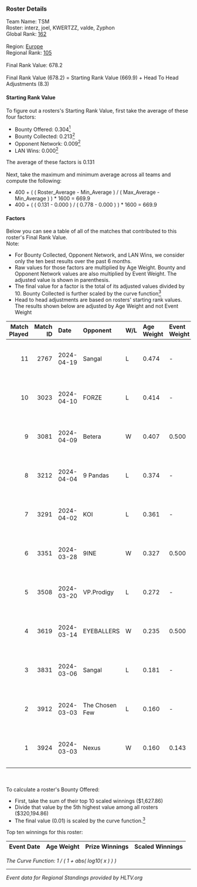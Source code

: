 ### Roster Details<br />
Team Name: TSM<br />
Roster: interz, joel, KWERTZZ, valde, Zyphon<br />
Global Rank: [162](../standings_global.md)<br />
<br />
Region: [Europe]( ../standings_europe.md)<br />
Regional Rank: [105]( ../standings_europe.md)<br />
<br />
Final Rank Value:  678.2<br />
<br />
Final Rank Value (678.2) = Starting Rank Value (669.9) + Head To Head Adjustments (8.3)<br />

#### Starting Rank Value<br />
To figure out a rosters's Starting Rank Value, first take the average of these four factors:<br />
- Bounty Offered: 0.304[<sup>1</sup>](#table2)
- Bounty Collected: 0.213[<sup>2</sup>](#table1)
- Opponent Network: 0.009[<sup>2</sup>](#table1)
- LAN Wins: 0.000[<sup>2</sup>](#table1)

The average of these factors is 0.131<br />
<br />
Next, take the maximum and minimum average across all teams and compute the following:<br />
- 400 + ( ( Roster_Average - Min_Average ) / ( Max_Average - Min_Average ) ) * 1600 = 669.9
- 400 + ( ( 0.131 - 0.000 ) / ( 0.778 - 0.000 ) ) * 1600 = 669.9


#### Factors<br />
Below you can see a table of all of the matches that contributed to this roster's Final Rank Value.<br />
Note:<br />

- For Bounty Collected, Opponent Network, and LAN Wins, we consider only the ten best results over the past 6 months.
- Raw values for those factors are multiplied by Age Weight. Bounty and Opponent Network values are also multiplied by Event Weight. The adjusted value is shown in parenthesis.
- The final value for a factor is the total of its adjusted values divided by 10. Bounty Collected is further scaled by the curve function[<sup>3</sup>](#curveFunction)
- Head to head adjustments are based on rosters' starting rank values. The results shown below are adjusted by Age Weight and not Event Weight
<span id="table1"></span><br />


| Match Played | Match ID | Date       | Opponent       | W/L | Age Weight | Event Weight | Bounty Collected | Opponent Network | LAN Wins  | H2H Adj. | Roster                               |
| -: | -: | :- | :- | :- | :- | :- | :- | :- | :- | -: | :- |
|           11 |     2767 | 2024-04-19 | Sangal         | L   | 0.474      | -            | -                | -                | -         |    -1.03 | interz, joel, KWERTZZ, valde, Zyphon |
|           10 |     3023 | 2024-04-10 | FORZE          | L   | 0.414      | -            | -                | -                | -         |    -2.56 | joel, KWERTZZ, MoDo, valde, Zyphon   |
|            9 |     3081 | 2024-04-09 | Betera         | W   | 0.407      | 0.500        | 0.005 (0.001)    | 0.036 (0.007)    | 0 (0.000) |     7.01 | joel, KWERTZZ, MoDo, valde, Zyphon   |
|            8 |     3212 | 2024-04-04 | 9 Pandas       | L   | 0.374      | -            | -                | -                | -         |    -1.52 | joel, KWERTZZ, poizon, valde, Zyphon |
|            7 |     3291 | 2024-04-02 | KOI            | L   | 0.361      | -            | -                | -                | -         |    -1.13 | joel, KWERTZZ, poizon, valde, Zyphon |
|            6 |     3351 | 2024-03-28 | 9INE           | W   | 0.327      | 0.500        | 0.000 (0.000)    | 0.064 (0.010)    | 0 (0.000) |     3.16 | joel, KWERTZZ, poizon, valde, Zyphon |
|            5 |     3508 | 2024-03-20 | VP.Prodigy     | L   | 0.272      | -            | -                | -                | -         |    -2.18 | joel, KWERTZZ, poizon, valde, Zyphon |
|            4 |     3619 | 2024-03-14 | EYEBALLERS     | W   | 0.235      | 0.500        | 0.005 (0.001)    | 0.488 (0.057)    | 0 (0.000) |     5.80 | interz, joel, MoDo, valde, Zyphon    |
|            3 |     3831 | 2024-03-06 | Sangal         | L   | 0.181      | -            | -                | -                | -         |    -0.35 | interz, JACKZ, joel, poizon, valde   |
|            2 |     3912 | 2024-03-03 | The Chosen Few | L   | 0.160      | -            | -                | -                | -         |    -2.54 | joel, KWERTZZ, poizon, valde, Zyphon |
|            1 |     3924 | 2024-03-03 | Nexus          | W   | 0.160      | 0.143        | 0.014 (0.000)    | 0.447 (0.010)    | 0 (0.000) |     3.63 | joel, KWERTZZ, poizon, valde, Zyphon |

<br />
<span id="table2"></span><br />
To calculate a roster's Bounty Offered:<br />

- First, take the sum of their top 10 scaled winnings ($1,627.86)
- Divide that value by the 5th highest value among all rosters ($320,194.86)
- The final value (0.01) is scaled by the curve function.[<sup>3</sup>](#curveFunction)

Top ten winnings for this roster:<br />

| Event Date | Age Weight | Prize Winnings | Scaled Winnings |
| :- | -: | :- | :- |


<span id="curveFunction"></span>_The Curve Function: 1 / ( 1 + abs( log10( x ) ) )_<br />

---
_Event data for Regional Standings provided by HLTV.org_<br />
